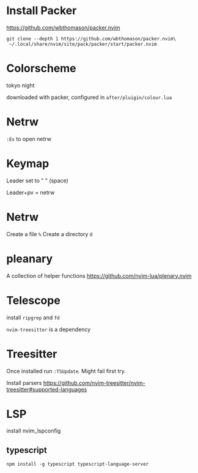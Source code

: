 # Install Packer

https://github.com/wbthomason/packer.nvim

```
git clone --depth 1 https://github.com/wbthomason/packer.nvim\
 ~/.local/share/nvim/site/pack/packer/start/packer.nvim
 ```

# Colorscheme
tokyo night

downloaded with packer, configured in `after/pluigin/colour.lua`

# Netrw
`:Ex` to open netrw


# Keymap
Leader set to " " (space)

Leader+pv = netrw

# Netrw

Create a file `%`
Create a directory `d`

# pleanary
A collection of helper functions
https://github.com/nvim-lua/plenary.nvim

# Telescope
install `ripgrep` and `fd`

`nvim-treesitter` is a dependency

# Treesitter

Once installed run `:TSUpdate`. Might fail first try.

Install parsers https://github.com/nvim-treesitter/nvim-treesitter#supported-languages

# LSP
install nvim_lspconfig

## typescript
`npm install -g typescript typescript-language-server`


